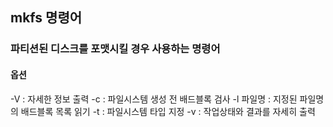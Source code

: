 ## mkfs 명령어
### 파티션된 디스크를 포맷시킬 경우 사용하는 명령어
#### 옵션
-V : 자세한 정보 출력
-c : 파일시스템 생성 전 배드블록 검사 
-l 파일명 : 지정된 파일명의 배드블록 목록 읽기
-t : 파일시스템 타입 지정
-v : 작업상태와 결과를 자세히 출력
